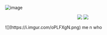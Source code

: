 ![image](https://github.com/user-attachments/assets/f50cfff4-5098-4ad2-8acc-329d8dff64dc)<p align="center">
  <img src="https://tenor.com/ru/view/rody-rody-deadplate-rody-dead-plate-deadplate-rody-plush-gif-696723673995884420">
  <img src="https://tenor.com/ru/view/vince-vincent-deadplate-dead-plate-gif-181812103185693377">
</p>
 ![](https://i.imgur.com/oPLFXgN.png) me n who
